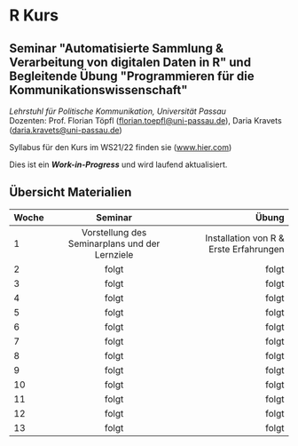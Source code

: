 # R Kurs

## Seminar "Automatisierte Sammlung & Verarbeitung von digitalen Daten in R" und Begleitende Übung "Programmieren für die Kommunikationswissenschaft"

*Lehrstuhl für Politische Kommunikation, Universität Passau*    
Dozenten: Prof. Florian Töpfl (<florian.toepfl@uni-passau.de>), Daria Kravets (<daria.kravets@uni-passau.de>)

Syllabus für den Kurs im WS21/22 finden sie <hier> (www.hier.com)
  
Dies ist ein ***Work-in-Progress*** und wird laufend aktualisiert.

Übersicht Materialien
---------------

| Woche  | Seminar       | Übung |
| -------|:-------------:| -----:|
| 1      | Vorstellung des Seminarplans und der Lernziele           | Installation von R & Erste Erfahrungen |
| 2      | folgt           | folgt|
| 3      | folgt           | folgt|
| 4      | folgt           | folgt|
| 5      | folgt           | folgt|
| 6      | folgt           | folgt|
| 7      | folgt           | folgt|
| 8      | folgt           | folgt|
| 9      | folgt           | folgt|
| 10     | folgt           | folgt|
| 11     | folgt           | folgt|
| 12     | folgt           | folgt|
| 13     | folgt           | folgt|

